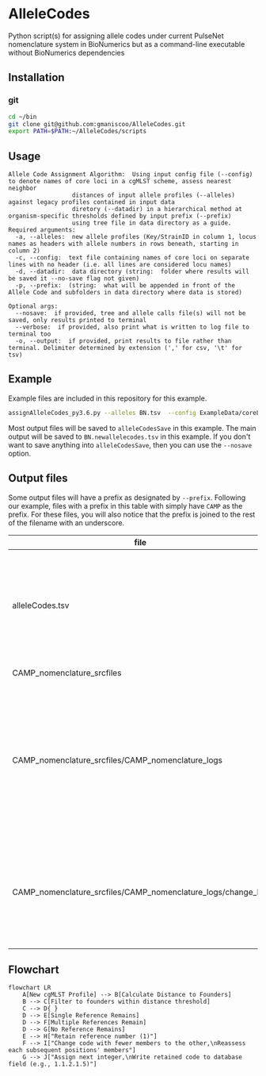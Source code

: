 # AlleleCodes

Python script(s) for assigning allele codes under current PulseNet nomenclature system in BioNumerics but as a command-line executable without BioNumerics dependencies

## Installation

### git

```bash
cd ~/bin
git clone git@github.com:gmaniscoo/AlleleCodes.git
export PATH=$PATH:~/AlleleCodes/scripts
```

## Usage

```text
Allele Code Assignment Algorithm:  Using input config file (--config) to denote names of core loci in a cgMLST scheme, assess nearest neighbor
                  distances of input allele profiles (--alleles) against legacy profiles contained in input data
                  diretory (--datadir) in a hierarchical method at organism-specific thresholds defined by input prefix (--prefix)
                  using tree file in data directory as a guide.
Required arguments:
  -a, --alleles:  new allele profiles (Key/StrainID in column 1, locus names as headers with allele numbers in rows beneath, starting in column 2)
  -c, --config:  text file containing names of core loci on separate lines with no header (i.e. all lines are considered locu names)
  -d, --datadir:  data directory (string:  folder where results will be saved it --no-save flag not given)
  -p, --prefix:  (string:  what will be appended in front of the Allele Code and subfolders in data directory where data is stored)

Optional args:
  --nosave:  if provided, tree and allele calls file(s) will not be saved, only results printed to terminal
  --verbose:  if provided, also print what is written to log file to terminal too
  -o, --output:  if provided, print results to file rather than terminal. Delimiter determined by extension (',' for csv, '\t' for tsv)
```

## Example

Example files are included in this repository for this example.

```bash
assignAlleleCodes_py3.6.py --alleles BN.tsv  --config ExampleData/coreLoci_CAMP.txt --datadir alleleCodesSave --prefix CAMP --output BN.newallelecodes.tsv
```

Most output files will be saved to `alleleCodesSave` in this example. The main output will be saved to `BN.newallelecodes.tsv` in this example. If you don't want to save anything into `alleleCodesSave`, then you can use the `--nosave` option.

## Output files

Some output files will have a prefix as designated by `--prefix`. Following our example, files with a prefix in this table with simply have `CAMP` as the prefix. For these files, you will also notice that the prefix is joined to the rest of the filename with an underscore.

|file|what| Example |
|----|----| ------- |
|alleleCodes.tsv| A TSV file as designated with `--output`. Contains two columns: sample and allele code. | `SRR4280276      CAMP2.1 - 3.1.15.1.1.1` |
|CAMP_nomenclature_srcfiles | source files | |
|CAMP_nomenclature_srcfiles/CAMP_nomenclature_logs| This directory contains the actual log files from each run, allowing you to run the main script multiple times and aggregate results. | Filenames will have a timestamped format such as `wgst_log_2023-05-30@10-24-42.txt`. |
|CAMP_nomenclature_srcfiles/CAMP_nomenclature_logs/change_log| This directory contains log files of how allele codes have changed over time. | The files are timestamped with the current date of run (e.g., `2023-05-30.tsv`) and appended to each time if run multiple times on the same day |


## Flowchart

```mermaid
flowchart LR
    A[New cgMLST Profile] --> B[Calculate Distance to Founders]
    B --> C[Filter to founders within distance threshold]
    C --> D{ }
    D --> E[Single Reference Remains]
    D --> F[Multiple References Remain]
    D --> G[No Reference Remains]
    E --> H["Retain reference number (1)"]
    F --> I["Change code with fewer members to the other,\nReassess each subsequent positions' members"]
    G --> J["Assign next integer,\nWrite retained code to database field (e.g., 1.1.2.1.5)"]
```
